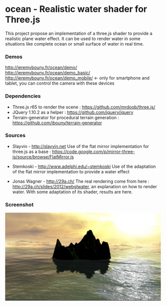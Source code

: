 ocean - Realistic water shader for Three.js
=====

This project propose an implementation of a three.js shader to provide a realistic plane water effect.
It can be used to render water in some situations like complete ocean or small surface of water in real time.

### Demos

http://jeremybouny.fr/ocean/demo/
http://jeremybouny.fr/ocean/demo_basic/
http://jeremybouny.fr/ocean/demo_mobile/ <- only for smartphone and tablet, you can control the camera with these devices

### Dependencies

- Three.js r65 to render the scene : https://github.com/mrdoob/three.js/
- JQuery 1.10.2 as a helper : https://github.com/jquery/jquery
- Terrain-generator for procedural terrain generation : https://github.com/jbouny/terrain-generator

### Sources

- Slayvin - http://slayvin.net
Use of the flat mirror implementation for three.js as a base : https://code.google.com/p/mirror-three-js/source/browse/FlatMirror.js

- Stemkoski - http://www.adelphi.edu/~stemkoski
Use of the adaptation of the flat mirror implementation to provide a water effect

- Jonas Wagner - http://29a.ch/
The real rendering come from here : http://29a.ch/slides/2012/webglwater, an explanation on how to render water. With some adaptation of its shader, results are here.

### Screenshot

![Alt text](/screenshots/ocean1.jpg "Example of a water rendering with an ocean")

